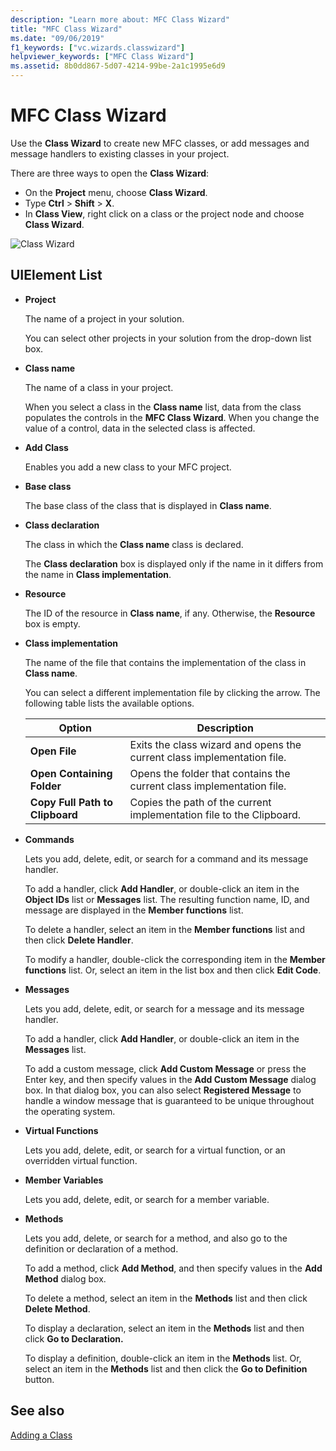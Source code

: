 ```yaml
---
description: "Learn more about: MFC Class Wizard"
title: "MFC Class Wizard"
ms.date: "09/06/2019"
f1_keywords: ["vc.wizards.classwizard"]
helpviewer_keywords: ["MFC Class Wizard"]
ms.assetid: 8b0dd867-5d07-4214-99be-2a1c1995e6d9
---
```

# MFC Class Wizard

Use the **Class Wizard** to create new MFC classes, or add messages and message handlers to existing classes in your project.

There are three ways to open the **Class Wizard**:

- On the **Project** menu, choose **Class Wizard**.
- Type **Ctrl** > **Shift** > **X**.
- In **Class View**, right click on a class or the project node and choose **Class Wizard**.

![Class Wizard](media/class-wizard.png "MFC Class Wizard")

## UIElement List

- **Project**

   The name of a project in your solution.

   You can select other projects in your solution from the drop-down list box.

- **Class name**

   The name of a class in your project.

   When you select a class in the **Class name** list, data from the class populates the controls in the **MFC Class Wizard**. When you change the value of a control, data in the selected class is affected.

- **Add Class**

   Enables you add a new class to your MFC project.

- **Base class**

   The base class of the class that is displayed in **Class name**.

- **Class declaration**

   The class in which the **Class name** class is declared.

   The **Class declaration** box is displayed only if the name in it differs from the name in **Class implementation**.

- **Resource**

   The ID of the resource in **Class name**, if any. Otherwise, the **Resource** box is empty.

- **Class implementation**

   The name of the file that contains the implementation of the class in **Class name**.

   You can select a different implementation file by clicking the arrow. The following table lists the available options.

   |Option|Description|
   |------------|-----------------|
   |**Open File**|Exits the class wizard and opens the current class implementation file.|
   |**Open Containing Folder**|Opens the folder that contains the current class implementation file.|
   |**Copy Full Path to Clipboard**|Copies the path of the current implementation file to the Clipboard.|

- **Commands**

   Lets you add, delete, edit, or search for a command and its message handler.

   To add a handler, click **Add Handler**, or double-click an item in the **Object IDs** list or **Messages** list. The resulting function name, ID, and message are displayed in the **Member functions** list.

   To delete a handler, select an item in the **Member functions** list and then click **Delete Handler**.

   To modify a handler, double-click the corresponding item in the **Member functions** list. Or, select an item in the list box and then click **Edit Code**.

- **Messages**

   Lets you add, delete, edit, or search for a message and its message handler.

   To add a handler, click **Add Handler**, or double-click an item in the **Messages** list.

   To add a custom message, click **Add Custom Message** or press the Enter key, and then specify values in the **Add Custom Message** dialog box. In that dialog box, you can also select **Registered Message** to handle a window message that is guaranteed to be unique throughout the operating system.

- **Virtual Functions**

   Lets you add, delete, edit, or search for a virtual function, or an overridden virtual function.

- **Member Variables**

   Lets you add, delete, edit, or search for a member variable.

- **Methods**

   Lets you add, delete, or search for a method, and also go to the definition or declaration of a method.

   To add a method, click **Add Method**, and then specify values in the **Add Method** dialog box.

   To delete a method, select an item in the **Methods** list and then click **Delete Method**.

   To display a declaration, select an item in the **Methods** list and then click **Go to Declaration.**

   To display a definition, double-click an item in the **Methods** list. Or, select an item in the **Methods** list and then click the **Go to Definition** button.

## See also

[Adding a Class](../../ide/adding-a-class-visual-cpp.md)
